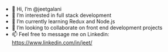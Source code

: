- 👋 Hi, I’m @jeetgalani
- 👀 I’m interested in full stack development
- 🌱 I’m currently learning Redux and Node.js
- 💞️ I’m looking to collaborate on front end development projects
- 📫 Feel free to message me on Linkedin: https://www.linkedin.com/in/jeet/

<!---
jeetgalani/jeetgalani is a ✨ special ✨ repository because its `README.md` (this file) appears on your GitHub profile.
You can click the Preview link to take a look at your changes.
--->
